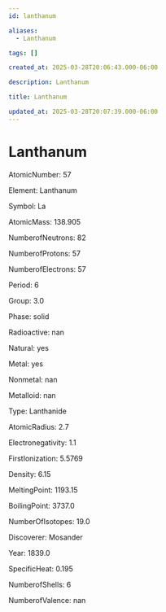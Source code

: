 ```yaml
---
id: lanthanum

aliases:
  - Lanthanum

tags: []

created_at: 2025-03-28T20:06:43.000-06:00

description: Lanthanum

title: Lanthanum

updated_at: 2025-03-28T20:07:39.000-06:00
---
```


# Lanthanum

AtomicNumber: 57

Element: Lanthanum

Symbol: La

AtomicMass: 138.905

NumberofNeutrons: 82

NumberofProtons: 57

NumberofElectrons: 57

Period: 6

Group: 3.0

Phase: solid

Radioactive: nan

Natural: yes

Metal: yes

Nonmetal: nan

Metalloid: nan

Type: Lanthanide

AtomicRadius: 2.7

Electronegativity: 1.1

FirstIonization: 5.5769

Density: 6.15

MeltingPoint: 1193.15

BoilingPoint: 3737.0

NumberOfIsotopes: 19.0

Discoverer: Mosander

Year: 1839.0

SpecificHeat: 0.195

NumberofShells: 6

NumberofValence: nan

